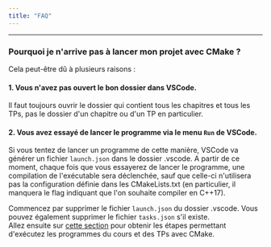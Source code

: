 ```yaml
---
title: "FAQ"
---
```


---

### Pourquoi je n'arrive pas à lancer mon projet avec CMake ?

Cela peut-être dû à plusieurs raisons :

#### 1. Vous n'avez pas ouvert le bon dossier dans VSCode.

Il faut toujours ouvrir le dossier qui contient tous les chapitres et tous les TPs, pas le dossier d'un chapitre ou d'un TP en particulier.

#### 2. Vous avez essayé de lancer le programme via le menu `Run` de VSCode.

Si vous tentez de lancer un programme de cette manière, VSCode va générer un fichier `launch.json` dans le dossier .vscode. A partir de ce moment, chaque fois que vous essayerez de lancer le programme, une compilation de l'exécutable sera déclenchée, sauf que celle-ci n'utilisera pas la configuration définie dans les CMakeLists.txt (en particulier, il manquera le flag indiquant que l'on souhaite compiler en C++17).

Commencez par supprimer le fichier `launch.json` du dossier .vscode. Vous pouvez également supprimer le fichier `tasks.json` s'il existe.\
Allez ensuite sur [cette section](/workflow/#programmer--compiler--tester) pour obtenir les étapes permettant d'exécutez les programmes du cours et des TPs avec CMake.

